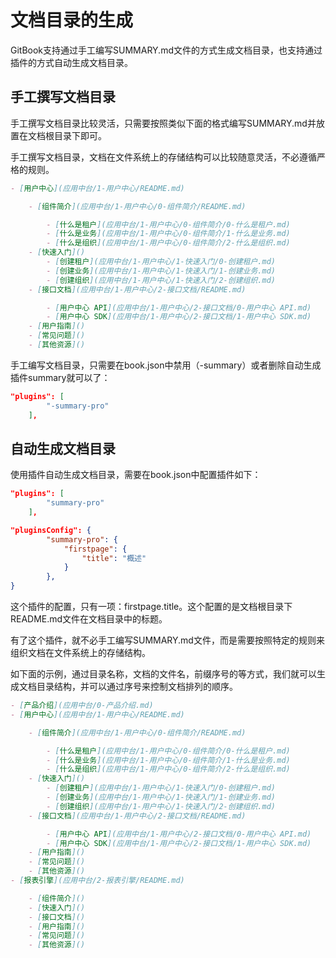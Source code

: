 # 文档目录的生成

GitBook支持通过手工编写SUMMARY.md文件的方式生成文档目录，也支持通过插件的方式自动生成文档目录。



## 手工撰写文档目录

手工撰写文档目录比较灵活，只需要按照类似下面的格式编写SUMMARY.md并放置在文档根目录下即可。

手工撰写文档目录，文档在文件系统上的存储结构可以比较随意灵活，不必遵循严格的规则。

```markdown
- [用户中心](应用中台/1-用户中心/README.md)

    - [组件简介](应用中台/1-用户中心/0-组件简介/README.md)

        - [什么是租户](应用中台/1-用户中心/0-组件简介/0-什么是租户.md)
        - [什么是业务](应用中台/1-用户中心/0-组件简介/1-什么是业务.md)
        - [什么是组织](应用中台/1-用户中心/0-组件简介/2-什么是组织.md)
    - [快速入门]()
        - [创建租户](应用中台/1-用户中心/1-快速入门/0-创建租户.md)
        - [创建业务](应用中台/1-用户中心/1-快速入门/1-创建业务.md)
        - [创建组织](应用中台/1-用户中心/1-快速入门/2-创建组织.md)
    - [接口文档](应用中台/1-用户中心/2-接口文档/README.md)

        - [用户中心 API](应用中台/1-用户中心/2-接口文档/0-用户中心 API.md)
        - [用户中心 SDK](应用中台/1-用户中心/2-接口文档/1-用户中心 SDK.md)
    - [用户指南]()
    - [常见问题]()
    - [其他资源]()
```

手工编写文档目录，只需要在book.json中禁用（-summary）或者删除自动生成插件summary就可以了：

```json
"plugins": [ 
        "-summary-pro"
    ],
```


## 自动生成文档目录

使用插件自动生成文档目录，需要在book.json中配置插件如下：

```json
"plugins": [ 
        "summary-pro"
    ],

"pluginsConfig": {
        "summary-pro": {
            "firstpage": {
                "title": "概述"
            }
        },
}
```

这个插件的配置，只有一项：firstpage.title。这个配置的是文档根目录下README.md文件在文档目录中的标题。



有了这个插件，就不必手工编写SUMMARY.md文件，而是需要按照特定的规则来组织文档在文件系统上的存储结构。

如下面的示例，通过目录名称，文档的文件名，前缀序号的等方式，我们就可以生成文档目录结构，并可以通过序号来控制文档排列的顺序。

```markdown
- [产品介绍](应用中台/0-产品介绍.md)
- [用户中心](应用中台/1-用户中心/README.md)

    - [组件简介](应用中台/1-用户中心/0-组件简介/README.md)

        - [什么是租户](应用中台/1-用户中心/0-组件简介/0-什么是租户.md)
        - [什么是业务](应用中台/1-用户中心/0-组件简介/1-什么是业务.md)
        - [什么是组织](应用中台/1-用户中心/0-组件简介/2-什么是组织.md)
    - [快速入门]()
        - [创建租户](应用中台/1-用户中心/1-快速入门/0-创建租户.md)
        - [创建业务](应用中台/1-用户中心/1-快速入门/1-创建业务.md)
        - [创建组织](应用中台/1-用户中心/1-快速入门/2-创建组织.md)
    - [接口文档](应用中台/1-用户中心/2-接口文档/README.md)

        - [用户中心 API](应用中台/1-用户中心/2-接口文档/0-用户中心 API.md)
        - [用户中心 SDK](应用中台/1-用户中心/2-接口文档/1-用户中心 SDK.md)
    - [用户指南]()
    - [常见问题]()
    - [其他资源]()
- [报表引擎](应用中台/2-报表引擎/README.md)

    - [组件简介]()
    - [快速入门]()
    - [接口文档]()
    - [用户指南]()
    - [常见问题]()
    - [其他资源]()
```

